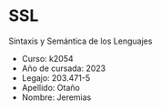 # SSL
Sintaxis y Semántica de los Lenguajes
+ Curso: k2054
+ Año de cursada: 2023
+ Legajo: 203.471-5
+ Apellido: Otaño
+ Nombre: Jeremias
